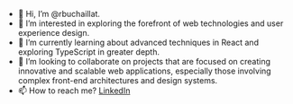 - 👋 Hi, I’m @rbuchaillat.
- 👀 I’m interested in exploring the forefront of web technologies and user experience design.
- 🌱 I’m currently learning about advanced techniques in React and exploring TypeScript in greater depth.
- 💞️ I’m looking to collaborate on projects that are focused on creating innovative and scalable web applications, especially those involving complex front-end architectures and design systems.
- 📫 How to reach me? [LinkedIn](https://www.linkedin.com/in/rémi-buchaillat/)

<!---
rbuchaillat/rbuchaillat is a ✨ special ✨ repository because its `README.md` (this file) appears on your GitHub profile.
You can click the Preview link to take a look at your changes.
--->
